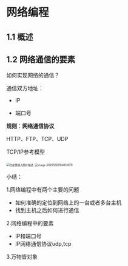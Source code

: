 # 网络编程

## 1.1 概述

## 1.2 网络通信的要素

如何实现网络的通信？

通信双方地址：

* IP

+ 端口号

**规则**：**网络通信协议**

HTTP、FTP、TCP、UDP

TCP/IP参考模型

<img src="https://img-blog.csdn.net/20180930155137505?watermark/2/text/aHR0cHM6Ly9ibG9nLmNzZG4ubmV0L2NzZG5fa291/font/5a6L5L2T/fontsize/400/fill/I0JBQkFCMA==/dissolve/70" alt="在这里插入图片描述" style="zoom:50%;" />

<img src="C:\Users\YangsZzzi\AppData\Roaming\Typora\typora-user-images\image-20201228154813979.png" alt="image-20201228154813979" style="zoom:50%;" />

小结：

1.网络编程中有两个主要的问题

- 如何准确的定位到网络上的一台或者多台主机
- 找到主机之后如何进行通信

2.网络编程中的要素

- IP和端口号
- IP网络通信协议udp,tcp

3.万物皆对象